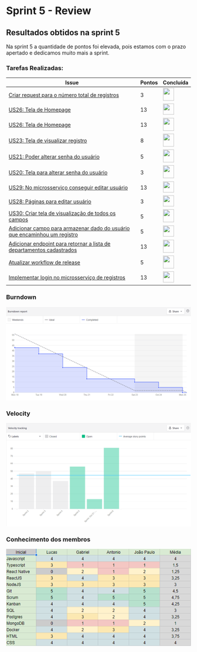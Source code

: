 # Sprint 5 - Review

## Resultados obtidos na sprint 5

Na sprint 5 a quantidade de pontos foi elevada, pois estamos com o prazo apertado e dedicamos muito mais a sprint.

### Tarefas Realizadas:

| Issue                                                                                                                                 | Pontos | Concluída                                                                                                     |
| ------------------------------------------------------------------------------------------------------------------------------------- | ------ | ------------------------------------------------------------------------------------------------------------- |
| [Criar request para o número total de registros](https://github.com/fga-eps-mds/2021.1-Oraculo/issues/100)                            | 3      | <image src="https://i.pinimg.com/originals/21/3d/c0/213dc0ed0a2e69d1978c75bfbcff903a.png" width=30 height=35> |
| [US26: Tela de Homepage](https://github.com/fga-eps-mds/2021.1-Oraculo/issues/76)                                                     | 13     | <image src="https://contmoura.com.br/wp-content/uploads/2019/09/x-png-icon-8.png" width=30 height=30>         |
| [US26: Tela de Homepage](https://github.com/fga-eps-mds/2021.1-Oraculo/issues/76)                                                     | 13     | <image src="https://i.pinimg.com/originals/21/3d/c0/213dc0ed0a2e69d1978c75bfbcff903a.png" width=30 height=35> |
| [US23: Tela de visualizar registro](https://github.com/fga-eps-mds/2021.1-Oraculo/issues/73)                                          | 8      | <image src="https://i.pinimg.com/originals/21/3d/c0/213dc0ed0a2e69d1978c75bfbcff903a.png" width=30 height=35> |
| [US21: Poder alterar senha do usuário](https://github.com/fga-eps-mds/2021.1-Oraculo/issues/51)                                       | 5      | <image src="https://i.pinimg.com/originals/21/3d/c0/213dc0ed0a2e69d1978c75bfbcff903a.png" width=30 height=35> |
| [US20: Tela para alterar senha do usuário](https://github.com/fga-eps-mds/2021.1-Oraculo/issues/50)                                   | 3      | <image src="https://i.pinimg.com/originals/21/3d/c0/213dc0ed0a2e69d1978c75bfbcff903a.png" width=30 height=35> |
| [US29: No microsserviço conseguir editar usuário](https://github.com/fga-eps-mds/2021.1-Oraculo/issues/79)                            | 13     | <image src="https://contmoura.com.br/wp-content/uploads/2019/09/x-png-icon-8.png" width=30 height=30>         |
| [US28: Páginas para editar usuário](https://github.com/fga-eps-mds/2021.1-Oraculo/issues/78)                                          | 3      | <image src="https://contmoura.com.br/wp-content/uploads/2019/09/x-png-icon-8.png" width=30 height=30>         |
| [US30: Criar tela de visualização de todos os campos](https://github.com/fga-eps-mds/2021.1-Oraculo/issues/80)                        | 5      | <image src="https://i.pinimg.com/originals/21/3d/c0/213dc0ed0a2e69d1978c75bfbcff903a.png" width=30 height=35> |
| [Adicionar campo para armazenar dado do usuário que encaminhou um registro](https://github.com/fga-eps-mds/2021.1-Oraculo/issues/109) | 5      | <image src="https://contmoura.com.br/wp-content/uploads/2019/09/x-png-icon-8.png" width=30 height=30>         |
| [Adicionar endpoint para retornar a lista de departamentos cadastrados](https://github.com/fga-eps-mds/2021.1-Oraculo/issues/76)      | 13     | <image src="https://i.pinimg.com/originals/21/3d/c0/213dc0ed0a2e69d1978c75bfbcff903a.png" width=30 height=35> |
| [Atualizar workflow de release](https://github.com/fga-eps-mds/2021.1-Oraculo/issues/110)                                             | 5      | <image src="https://i.pinimg.com/originals/21/3d/c0/213dc0ed0a2e69d1978c75bfbcff903a.png" width=30 height=35> |
| [Implementar login no microsserviço de registros](https://github.com/fga-eps-mds/2021.1-Oraculo/issues/105)                           | 13     | <image src="https://contmoura.com.br/wp-content/uploads/2019/09/x-png-icon-8.png" width=30 height=30>         |

### Burndown

![Burndown](../../imgs/burndown/sprint5.png)

### Velocity

![Velocity](../../imgs/velocity/sprint5.png)

### Conhecimento dos membros

![Conhecimento dos membros](../../imgs/conhecimento/sprint5.png)
